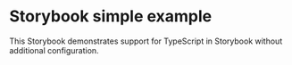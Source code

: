 # Storybook simple example

This Storybook demonstrates support for TypeScript in Storybook without additional configuration.
